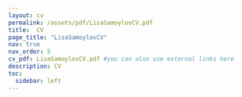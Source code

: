 ```yaml
---
layout: cv
permalink: /assets/pdf/LisaSamoylovCV.pdf
title:  CV
page_title: "LisaSamoylovCV"
nav: true
nav_order: 5
cv_pdf: LisaSamoylovCV.pdf #you can also use external links here
description: CV 
toc:
  sidebar: left
---
```


